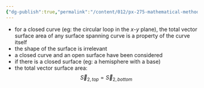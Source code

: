 ```yaml
---
{"dg-publish":true,"permalink":"/content/012/px-275-mathematical-methods/d-vector-integration/d4-vector-surface-area/px-275-d4d-comments/","created":"2024-11-25T10:50:32.000+00:00","updated":"2024-11-26T10:06:05.207+00:00"}
---
```


- for a closed curve (eg: the circular loop in the $x$-$y$ plane), the total vector surface area of any surface spanning curve is a property of the curve itself
- the shape of the surface is irrelevant
- a closed curve and an open surface have been considered
- if there is a closed surface (eg: a hemisphere with a base)
- the total vector surface area: 
$$\vec S_{2,top} = \vec S_{2,bottom} $$
